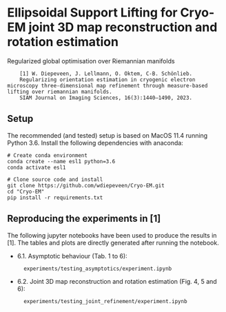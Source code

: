Ellipsoidal Support Lifting for Cryo-EM joint 3D map reconstruction and rotation estimation
=========================================

Regularized global optimisation over Riemannian manifolds

        [1] W. Diepeveen, J. Lellmann, O. Öktem, C-B. Schönlieb.  
        Regularizing orientation estimation in cryogenic electron microscopy three-dimensional map refinement through measure-based lifting over riemannian manifolds.
        SIAM Journal on Imaging Sciences, 16(3):1440–1490, 2023.

Setup
-----

The recommended (and tested) setup is based on MacOS 11.4 running Python 3.6. Install the following dependencies with anaconda:

    # Create conda environment
    conda create --name esl1 python=3.6
    conda activate esl1

    # Clone source code and install
    git clone https://github.com/wdiepeveen/Cryo-EM.git
    cd "Cryo-EM"
    pip install -r requirements.txt


Reproducing the experiments in [1]
----------------------------------

The following jupyter notebooks have been used to produce the results in [1]. 
The tables and plots are directly generated after running the notebook. 

* 6.1. Asymptotic behaviour (Tab. 1 to 6):

        experiments/testing_asymptotics/experiment.ipynb

* 6.2. Joint 3D map reconstruction and rotation estimation (Fig. 4, 5 and 6):

        experiments/testing_joint_refinement/experiment.ipynb
